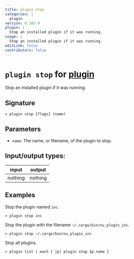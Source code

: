 ```yaml
---
title: plugin stop
categories: |
  plugin
version: 0.103.0
plugin: |
  Stop an installed plugin if it was running.
usage: |
  Stop an installed plugin if it was running.
editLink: false
contributors: false
---
```

<!-- This file is automatically generated. Please edit the command in https://github.com/nushell/nushell instead. -->

# `plugin stop` for [plugin](/commands/categories/plugin.md)

<div class='command-title'>Stop an installed plugin if it was running.</div>

## Signature

```> plugin stop {flags} (name)```

## Parameters

 -  `name`: The name, or filename, of the plugin to stop.


## Input/output types:

| input   | output  |
| ------- | ------- |
| nothing | nothing |

## Examples

Stop the plugin named `inc`.
```nu
> plugin stop inc

```

Stop the plugin with the filename `~/.cargo/bin/nu_plugin_inc`.
```nu
> plugin stop ~/.cargo/bin/nu_plugin_inc

```

Stop all plugins.
```nu
> plugin list | each { |p| plugin stop $p.name }

```
